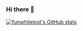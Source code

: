 ### Hi there 👋

[![funwhilelost's GitHub stats](https://github-readme-stats.vercel.app/api?username=funwhilelost)](https://github.com/anuraghazra/github-readme-stats)

<!--
**funwhilelost/funwhilelost** is a ✨ _special_ ✨ repository because its `README.md` (this file) appears on your GitHub profile.

Here are some ideas to get you started:

- 🔭 I’m currently working on ...
- 🌱 I’m currently learning ...
- 👯 I’m looking to collaborate on ...
- 🤔 I’m looking for help with ...
- 💬 Ask me about ...
- 📫 How to reach me: ...
- 😄 Pronouns: ...
- ⚡ Fun fact: ...
-->
